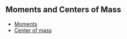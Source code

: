 ## Moments and Centers of Mass

* [Moments](moments-and-centers-of-mass/moments.md)
* [Center of mass](moments-and-centers-of-mass/center-of-mass.md)

